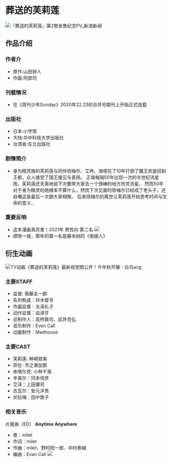 ﻿# 葬送的芙莉莲
![『葬送的芙莉莲』第2卷发售纪念PV_新浪新闻](https://ts1.cn.mm.bing.net/th/id/R-C.64a6d746a1fe5004a782e18b0c3ac3b1?rik=02QKxIPSrlsHZw&riu=http%3a%2f%2fn.sinaimg.cn%2fsinakd20201016ac%2f508%2fw1869h1039%2f20201016%2fb60c-kaqzmiv7773616.jpg&ehk=17qxw2fQqe4D4hiKfr1AXQJ2NnD6%2fnNQAtTBPrrgWAE%3d&risl=&pid=ImgRaw&r=0)
## 作品介绍
### 作者介
- 原作:山田钟人
- 作画:阿部司

### 刊载情况
- 在《周刊少年Sunday》2020年22.23的合并号期刊上开始正式连载
### 出版社
- 日本:小学馆
- 大陆:华中科技大学出版社
- 台湾省:东立出版社
### 剧情简介
- 身为精灵族的芙莉莲与同伴欣梅尔、艾冉、海塔花了10年打倒了魔王凯旋回到王都，众人接受了国王接见与表扬。 正值每隔50年出现一次的半世纪流星雨，芙莉莲还天真地说下次要带大家去一个很棒的地方欣赏流星。 然而50年对于身为精灵的她根本不算什么，然而下次见面时欣梅尔已经成了老头子，还自嘲这是最后一次跟大家相聚。 后来欣梅尔的离世让芙莉莲开始思考时间与生命的意义...
### 重要反响
- 这本漫画真厉害！2021年 男性向 第二名
       ![](http://p8.itc.cn/images01/20201211/e01fd94a5e6245b49bb6ee549ba23f51.jpeg)
- 顺带一提，那年的第一名是藤本树的《电锯人》
## 衍生动画
  ![TV动画《葬送的芙莉莲》最新视觉图公开！今年秋开播 - 白鸟acg](https://www.bnacg.com/uploads/allimg/230517/22412052b-2.jpg)
### 主要STAFF
- 监督:  斋藤圭一郎
- 系列构成：铃木智寻
- 作画监督：长泽礼子
- 动作监督：岩泽亨
- 总制作人：高桥敦司、武井克弘
- 音乐制作：Even Call
- 动画制作：Madhouse
### 主要CAST
- 芙莉莲: 种崎敦美
- 菲伦: 市之濑加那
- 休塔尔克:  小林千晃 
- 辛美尔：冈本信彦
- 艾泽：上田燿司
- 古瓦尔：安元洋贵
- 伏拉梅：田中敦子
### 相关音乐
片尾曲（ED）
**Anytime Anywhere**
- 歌：milet
- 作词：milet
- 作曲：milet、野村阳一郎、中村泰辅
- 编曲：Evan Call
![](https://kgasa.com/jp/wp-content/uploads/2023/09/milet-Anytime-Anywhere.jpg)
